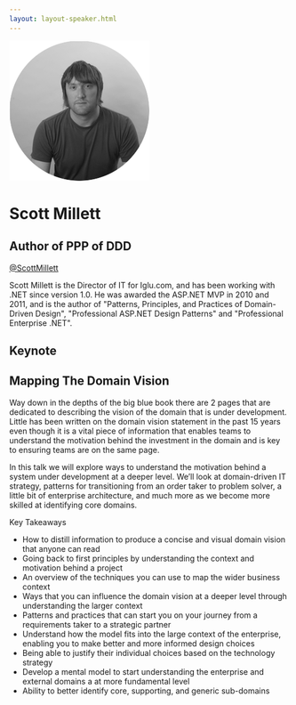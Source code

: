 ```yaml
---
layout: layout-speaker.html
---
```

<div class="container section featured-speaker">
  <div class="row">
    <div class="col-xs-12 col-sm-2 img-container">
      <img class="speaker-page-img" src="../img/speakers/Scott-Millett-ON.png">
    </div>
    <div class="col-xs-12 col-sm-10 copy-container">
        <h1 class="speaker-header">Scott Millett</h1>
        <h2 class="speaker-subtitle">Author of PPP of DDD</h2>
        <p><a class="speaker-handle" href="https://twitter.com/ScottMillett" target="_blank">@ScottMillett</a></p>
        <p>Scott Millett is the Director of IT for Iglu.com, and has been working with .NET since version 1.0. He was awarded the ASP.NET MVP in 2010 and 2011, and is the author of "Patterns, Principles, and Practices of Domain-Driven Design", "Professional ASP.NET Design Patterns" and "Professional Enterprise .NET".</p>
        <h2 class="speaker-subheader">Keynote</h2>
        <h2 class="speaker-subheader gold">Mapping The Domain Vision</h2>
        <p>Way down in the depths of the big blue book there are 2 pages that are dedicated to describing the vision of the domain that is under development. Little has been written on the domain vision statement in the past 15 years even though it is a vital piece of information that enables teams to understand the motivation behind the investment in the domain and is key to ensuring teams are on the same page.</p>
        <p>In this talk we will explore ways to understand the motivation behind a system under development at a deeper level. We’ll look at domain-driven IT strategy, patterns for transitioning from an order taker to problem solver, a little bit of enterprise architecture, and much more as we become more skilled at identifying core domains.</p>
        <p>Key Takeaways</p>
        <ul>
            <li>How to distill information to produce a concise and visual domain vision that anyone can read</li>
            <li>Going back to first principles by understanding the context and motivation behind a project</li>
            <li>An overview of the techniques you can use to map the wider business context</li>
            <li>Ways that you can influence the domain vision at a deeper level through understanding the larger context</li>
            <li>Patterns and practices that can start you on your journey from a requirements taker to a strategic partner</li>
            <li>Understand how the model fits into the large context of the enterprise, enabling you to make better and more informed design choices</li>
            <li>Being able to justify their individual choices based on the technology strategy</li>
            <li>Develop a mental model to start understanding the enterprise and external domains a at more fundamental level</li>
            <li>Ability to better identify core, supporting, and generic sub-domains</li>
        </ul>
    </div>
  </div>
</div>